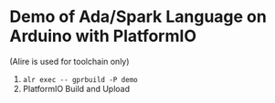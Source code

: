 # Demo of Ada/Spark Language on Arduino with PlatformIO

(Alire is used for toolchain only)

1) `alr exec -- gprbuild -P demo`
2) PlatformIO Build and Upload
